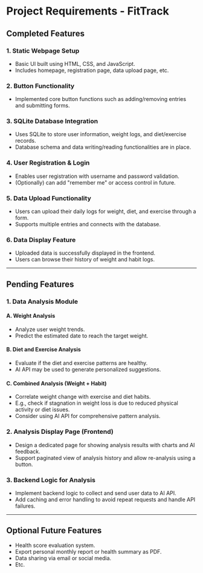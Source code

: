 # Project Requirements - FitTrack

## Completed Features

### 1. Static Webpage Setup
- Basic UI built using HTML, CSS, and JavaScript.
- Includes homepage, registration page, data upload page, etc.

### 2. Button Functionality
- Implemented core button functions such as adding/removing entries and submitting forms.

### 3. SQLite Database Integration
- Uses SQLite to store user information, weight logs, and diet/exercise records.
- Database schema and data writing/reading functionalities are in place.

### 4. User Registration & Login
- Enables user registration with username and password validation.
- (Optionally) can add "remember me" or access control in future.

### 5. Data Upload Functionality
- Users can upload their daily logs for weight, diet, and exercise through a form.
- Supports multiple entries and connects with the database.

### 6. Data Display Feature
- Uploaded data is successfully displayed in the frontend.
- Users can browse their history of weight and habit logs.

---

## Pending Features

### 1. Data Analysis Module
#### A. Weight Analysis
- Analyze user weight trends.
- Predict the estimated date to reach the target weight.

#### B. Diet and Exercise Analysis
- Evaluate if the diet and exercise patterns are healthy.
- AI API may be used to generate personalized suggestions.

#### C. Combined Analysis (Weight + Habit)
- Correlate weight change with exercise and diet habits.
- E.g., check if stagnation in weight loss is due to reduced physical activity or diet issues.
- Consider using AI API for comprehensive pattern analysis.

### 2. Analysis Display Page (Frontend)
- Design a dedicated page for showing analysis results with charts and AI feedback.
- Support paginated view of analysis history and allow re-analysis using a button.

### 3. Backend Logic for Analysis
- Implement backend logic to collect and send user data to AI API.
- Add caching and error handling to avoid repeat requests and handle API failures.

---

## Optional Future Features

- Health score evaluation system.
- Export personal monthly report or health summary as PDF.
- Data sharing via email or social media.
- Etc.
